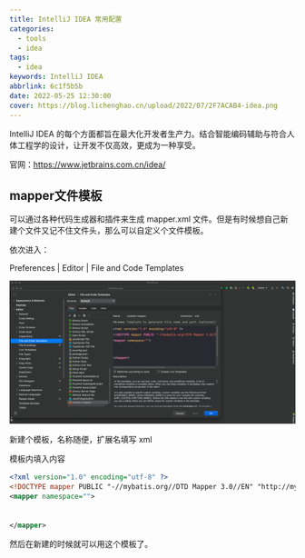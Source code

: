 ```yaml
---
title: IntelliJ IDEA 常用配置
categories: 
  - tools
  - idea
tags:
  - idea
keywords: IntelliJ IDEA
abbrlink: 6c1f5b5b
date: 2022-05-25 12:30:00
cover: https://blog.lichenghao.cn/upload/2022/07/2F7ACAB4-idea.png
---
```



IntelliJ IDEA 的每个方面都旨在最大化开发者生产力。结合智能编码辅助与符合人体工程学的设计，让开发不仅高效，更成为一种享受。

官网：https://www.jetbrains.com.cn/idea/

## mapper文件模板

可以通过各种代码生成器和插件来生成 mapper.xml 文件。但是有时候想自己新建个文件又记不住文件头，那么可以自定义个文件模板。

依次进入：

Preferences | Editor | File and Code Templates   

![](images/17125313.png)

新建个模板，名称随便，扩展名填写 xml 

模板内填入内容

```xml
<?xml version="1.0" encoding="utf-8" ?>
<!DOCTYPE mapper PUBLIC "-//mybatis.org//DTD Mapper 3.0//EN" "http://mybatis.org/dtd/mybatis-3-mapper.dtd" >
<mapper namespace="">
    
    
</mapper>
```

然后在新建的时候就可以用这个模板了。

